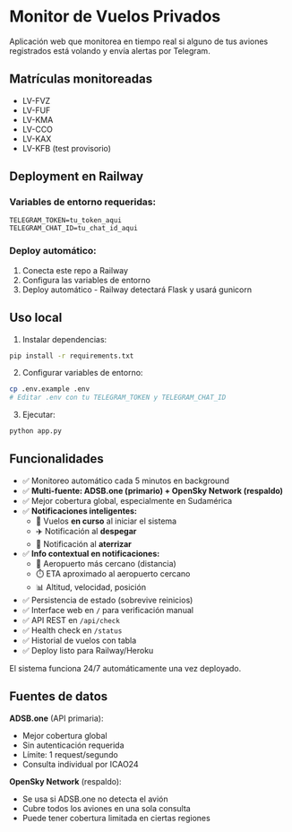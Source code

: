 # Monitor de Vuelos Privados

Aplicación web que monitorea en tiempo real si alguno de tus aviones registrados está volando y envía alertas por Telegram.

## Matrículas monitoreadas
- LV-FVZ
- LV-FUF
- LV-KMA
- LV-CCO
- LV-KAX
- LV-KFB (test provisorio)

## Deployment en Railway

### Variables de entorno requeridas:
```
TELEGRAM_TOKEN=tu_token_aqui
TELEGRAM_CHAT_ID=tu_chat_id_aqui
```

### Deploy automático:
1. Conecta este repo a Railway
2. Configura las variables de entorno
3. Deploy automático - Railway detectará Flask y usará gunicorn

## Uso local

1. Instalar dependencias:
```bash
pip install -r requirements.txt
```

2. Configurar variables de entorno:
```bash
cp .env.example .env
# Editar .env con tu TELEGRAM_TOKEN y TELEGRAM_CHAT_ID
```

3. Ejecutar:
```bash
python app.py
```

## Funcionalidades

- ✅ Monitoreo automático cada 5 minutos en background
- ✅ **Multi-fuente: ADSB.one (primario) + OpenSky Network (respaldo)**
- ✅ Mejor cobertura global, especialmente en Sudamérica
- ✅ **Notificaciones inteligentes:**
  - 🔄 Vuelos **en curso** al iniciar el sistema
  - ✈️ Notificación al **despegar**
  - 🛬 Notificación al **aterrizar**
- ✅ **Info contextual en notificaciones:**
  - 📍 Aeropuerto más cercano (distancia)
  - ⏱️ ETA aproximado al aeropuerto cercano
  - 📊 Altitud, velocidad, posición
- ✅ Persistencia de estado (sobrevive reinicios)
- ✅ Interface web en `/` para verificación manual
- ✅ API REST en `/api/check`
- ✅ Health check en `/status`
- ✅ Historial de vuelos con tabla
- ✅ Deploy listo para Railway/Heroku

El sistema funciona 24/7 automáticamente una vez deployado.

## Fuentes de datos

**ADSB.one** (API primaria):
- Mejor cobertura global
- Sin autenticación requerida
- Límite: 1 request/segundo
- Consulta individual por ICAO24

**OpenSky Network** (respaldo):
- Se usa si ADSB.one no detecta el avión
- Cubre todos los aviones en una sola consulta
- Puede tener cobertura limitada en ciertas regiones
